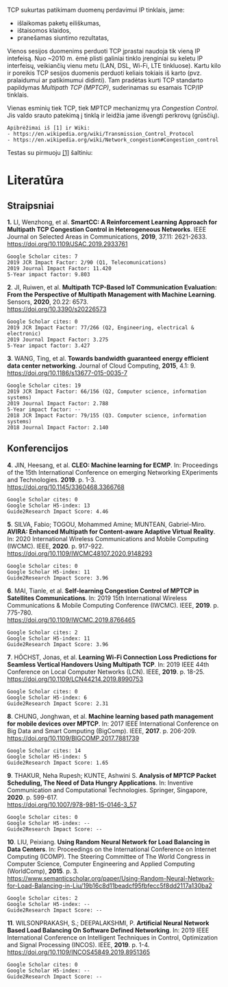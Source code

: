 TCP sukurtas patikimam duomenų perdavimui IP tinklais, jame:

* išlaikomas paketų eiliškumas,
* ištaisomos klaidos,
* pranešamas siuntimo rezultatas,

Vienos sesijos duomenims perduoti TCP įprastai naudoja tik vieną IP intefeisą.
Nuo ~2010 m. ėmė plisti galiniai tinklo įrenginiai su keletu IP interfeisų, veikiančių vienu metu (LAN, DSL, Wi-Fi, LTE tinkluose).
Kartu kilo ir poreikis TCP sesijos duomenis perduoti keliais tokiais iš karto (pvz. pralaidumui ar patikimumui didinti).
Tam pradėtas kurti TCP standarto papildymas _Multipath TCP (MPTCP)_, suderinamas su esamais TCP/IP tinklais.

Vienas esminių tiek TCP, tiek MPTCP mechanizmų yra _Congestion Control_.
Jis valdo srauto patekimą į tinklą ir leidžia jame išvengti perkrovų (grūsčių).

    Apibrėžimai iš [1] ir Wiki:  
    - https://en.wikipedia.org/wiki/Transmission_Control_Protocol  
    - https://en.wikipedia.org/wiki/Network_congestion#Congestion_control  

Testas su pirmuoju [[1]](#1) šaltiniu: 

# Literatūra

## Straipsniai

<a id="1">**1.**</a>
LI, Wenzhong, et al. **SmartCC: A Reinforcement Learning Approach for Multipath TCP Congestion Control in Heterogeneous Networks**. IEEE Journal on Selected Areas in Communications, **2019**, 37.11: 2621-2633.  
https://doi.org/10.1109/JSAC.2019.2933761

    Google Scholar cites: 7   
    2019 JCR Impact Factor: 2/90 (Q1, Telecomunications)  
    2019 Journal Impact Factor: 11.420    
    5-Year impact factor: 9.803  

<a id="2">**2**.</a>
JI, Ruiwen, et al. **Multipath TCP-Based IoT Communication Evaluation: From the Perspective of Multipath Management with Machine Learning**. Sensors, **2020**, 20.22: 6573.  
https://doi.org/10.3390/s20226573

    Google Scholar cites: 0   
    2019 JCR Impact Factor: 77/266 (Q2, Engineering, electrical & electronic)  
    2019 Journal Impact Factor: 3.275  
    5-Year impact factor: 3.427  

<a id="3">**3**.</a>
WANG, Ting, et al. **Towards bandwidth guaranteed energy efficient data center networking**. Journal of Cloud Computing, **2015**, 4.1: 9.  
https://doi.org/10.1186/s13677-015-0035-7

    Google Scholar cites: 19   
    2019 JCR Impact Factor: 66/156 (Q2, Computer science, information systems)  
    2019 Journal Impact Factor: 2.788  
    5-Year impact factor: --  
    2018 JCR Impact Factor: 79/155 (Q3. Computer science, information systems)  
    2018 Journal Impact Factor: 2.140  

## Konferencijos

<a id="4">**4**.</a>
JIN, Heesang, et al. **CLEO: Machine learning for ECMP**. In: Proceedings of the 15th International Conference on emerging Networking EXperiments and Technologies. **2019**. p. 1-3.  
https://doi.org/10.1145/3360468.3366768

    Google Scholar cites: 0  
    Google Scholar H5-index: 13  
    Guide2Research Impact Score: 4.46  

<a id="5">**5**.</a>
SILVA, Fabio; TOGOU, Mohammed Amine; MUNTEAN, Gabriel-Miro. **AVIRA: Enhanced Multipath for Content-aware Adaptive Virtual Reality**. In: 2020 International Wireless Communications and Mobile Computing (IWCMC). IEEE, **2020**. p. 917-922.  
https://doi.org/10.1109/IWCMC48107.2020.9148293

    Google Scholar cites: 0  
    Google Scholar H5-index: 11  
    Guide2Research Impact Score: 3.96  

<a id="6">**6**.</a>
MAI, Tianle, et al. **Self-learning Congestion Control of MPTCP in Satellites Communications**. In: 2019 15th International Wireless Communications & Mobile Computing Conference (IWCMC). IEEE, **2019**. p. 775-780.  
https://doi.org/10.1109/IWCMC.2019.8766465

    Google Scholar cites: 2  
    Google Scholar H5-index: 11  
    Guide2Research Impact Score: 3.96  

<a id="7">**7**.</a>
HÖCHST, Jonas, et al. **Learning Wi-Fi Connection Loss Predictions for Seamless Vertical Handovers Using Multipath TCP**. In: 2019 IEEE 44th Conference on Local Computer Networks (LCN). IEEE, **2019**. p. 18-25.  
https://doi.org/10.1109/LCN44214.2019.8990753

    Google Scholar cites: 0  
    Google Scholar H5-index: 6  
    Guide2Research Impact Score: 2.31  

<a id="8">**8**.</a>
CHUNG, Jonghwan, et al. **Machine learning based path management for mobile devices over MPTCP**. In: 2017 IEEE International Conference on Big Data and Smart Computing (BigComp). IEEE, **2017**. p. 206-209.  
https://doi.org/10.1109/BIGCOMP.2017.7881739

    Google Scholar cites: 14  
    Google Scholar H5-index: 5  
    Guide2Research Impact Score: 1.65  

<a id="9">**9**.</a>
THAKUR, Neha Rupesh; KUNTE, Ashwini S. **Analysis of MPTCP Packet Scheduling, The Need of Data Hungry Applications**. In: Inventive Communication and Computational Technologies. Springer, Singapore, **2020**. p. 599-617.  
https://doi.org/10.1007/978-981-15-0146-3_57

    Google Scholar cites: 0  
    Google Scholar H5-index: --  
    Guide2Research Impact Score: --  

<a id="10">**10**.</a>
LIU, Peixiang. **Using Random Neural Network for Load Balancing in Data Centers**. In: Proceedings on the International Conference on Internet Computing (ICOMP). The Steering Committee of The World Congress in Computer Science, Computer Engineering and Applied Computing (WorldComp), **2015**. p. 3.  
https://www.semanticscholar.org/paper/Using-Random-Neural-Network-for-Load-Balancing-in-Liu/19b16c8d11beadcf95fbfecc5f8dd2117a130ba2

    Google Scholar cites: 2  
    Google Scholar H5-index: --  
    Guide2Research Impact Score: --  

<a id="11">**11**.</a>
WILSONPRAKASH, S.; DEEPALAKSHMI, P. **Artificial Neural Network Based Load Balancing On Software Defined Networking**. In: 2019 IEEE International Conference on Intelligent Techniques in Control, Optimization and Signal Processing (INCOS). IEEE, **2019**. p. 1-4.  
https://doi.org/10.1109/INCOS45849.2019.8951365

    Google Scholar cites: 0  
    Google Scholar H5-index: --  
    Guide2Research Impact Score: --  

